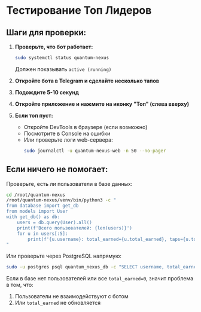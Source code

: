 # Тестирование Топ Лидеров

## Шаги для проверки:

1. **Проверьте, что бот работает:**
   ```bash
   sudo systemctl status quantum-nexus
   ```
   Должен показывать `active (running)`

2. **Откройте бота в Telegram и сделайте несколько тапов**

3. **Подождите 5-10 секунд**

4. **Откройте приложение и нажмите на иконку "Топ" (слева вверху)**

5. **Если топ пуст:**
   - Откройте DevTools в браузере (если возможно)
   - Посмотрите в Console на ошибки
   - Или проверьте логи web-сервера:
     ```bash
     sudo journalctl -u quantum-nexus-web -n 50 --no-pager
     ```

## Если ничего не помогает:

Проверьте, есть ли пользователи в базе данных:
```bash
cd /root/quantum-nexus
/root/quantum-nexus/venv/bin/python3 -c "
from database import get_db
from models import User
with get_db() as db:
    users = db.query(User).all()
    print(f'Всего пользователей: {len(users)}')
    for u in users[:5]:
        print(f'{u.username}: total_earned={u.total_earned}, taps={u.total_taps}')
"
```

Или проверьте через PostgreSQL напрямую:
```bash
sudo -u postgres psql quantum_nexus_db -c "SELECT username, total_earned, total_taps FROM users ORDER BY total_earned DESC LIMIT 10;"
```

Если в базе нет пользователей или все `total_earned=0`, значит проблема в том, что:
1. Пользователи не взаимодействуют с ботом
2. Или `total_earned` не обновляется
